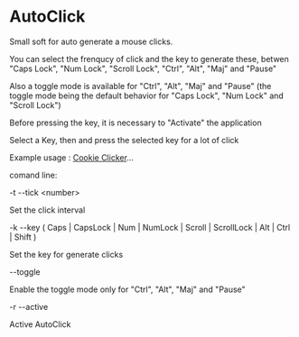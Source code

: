 # AutoClick

Small soft for auto generate a mouse clicks.

You can select the frenqucy of click and the key to generate these, betwen  "Caps Lock", "Num Lock", "Scroll Lock", "Ctrl", "Alt", "Maj" and "Pause"

Also a toggle mode is available for "Ctrl", "Alt", "Maj" and "Pause" (the toggle mode being the default behavior for "Caps Lock", "Num Lock" and "Scroll Lock")

Before pressing the key, it is necessary to "Activate" the application

Select a Key, then  and press the selected key for a lot of click

Example usage : [Cookie Clicker](https://orteil.dashnet.org/cookieclicker/)...

comand line:

-t --tick \<number\>
    
Set the click interval

-k --key ( Caps | CapsLock | Num | NumLock | Scroll | ScrollLock | Alt | Ctrl | Shift )

Set the key for generate clicks

 --toggle

Enable the toggle mode only for "Ctrl", "Alt", "Maj" and "Pause"

-r --active

Active AutoClick